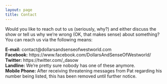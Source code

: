 ```yaml
---
layout: page
title: Contact
---
```

Would you like to reach out to us (seriously, why?) and either discuss the show or tell us why we’re wrong (OK, that makes sense) about something?  You can reach us via the following means:

<div>
<strong>E-mail:</strong> contact@dollarsandsenseofwestworld.com<br/>
<strong>Facebook:</strong> https://www.facebook.com/DollarsAndSenseOfWestworld/<br/>
<strong>Twitter:</strong> https://twitter.com/_dasow<br/>
<strong>Landline:</strong> We’re pretty sure nobody has one of these anymore.<br/>
<strong>Mobile Phone:</strong> After receiving threatening messages from Pat regarding his number being listed, this has been removed until further notice.
<div>
